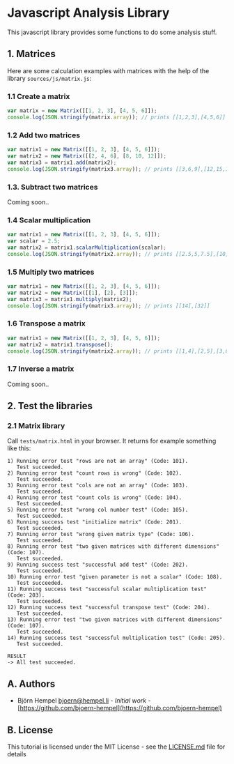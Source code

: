 # Javascript Analysis Library

This javascript library provides some functions to do some analysis stuff.

## 1. Matrices

Here are some calculation examples with matrices with the help of the library `sources/js/matrix.js`:

### 1.1 Create a matrix

```javascript
var matrix = new Matrix([[1, 2, 3], [4, 5, 6]]);
console.log(JSON.stringify(matrix.array)); // prints [[1,2,3],[4,5,6]]
```

### 1.2 Add two matrices

```javascript
var matrix1 = new Matrix([[1, 2, 3], [4, 5, 6]]);
var matrix2 = new Matrix([[2, 4, 6], [8, 10, 12]]);
var matrix3 = matrix1.add(matrix2);
console.log(JSON.stringify(matrix3.array)); // prints [[3,6,9],[12,15,18]]
```

### 1.3. Subtract two matrices

Coming soon..

### 1.4 Scalar multiplication

```javascript
var matrix1 = new Matrix([[1, 2, 3], [4, 5, 6]]);
var scalar = 2.5;
var matrix2 = matrix1.scalarMultiplication(scalar);
console.log(JSON.stringify(matrix2.array)); // prints [[2.5,5,7.5],[10,12.5,15]]
```

### 1.5 Multiply two matrices

```javascript
var matrix1 = new Matrix([[1, 2, 3], [4, 5, 6]]);
var matrix2 = new Matrix([[1], [2], [3]]);
var matrix3 = matrix1.multiply(matrix2);
console.log(JSON.stringify(matrix3.array)); // prints [[14],[32]]
```

### 1.6 Transpose a matrix

```javascript
var matrix1 = new Matrix([[1, 2, 3], [4, 5, 6]]);
var matrix2 = matrix1.transpose();
console.log(JSON.stringify(matrix2.array)); // prints [[1,4],[2,5],[3,6]]
```

### 1.7 Inverse a matrix

Coming soon..

## 2. Test the libraries

### 2.1 Matrix library

Call `tests/matrix.html` in your browser. It returns for example something like this:

```text
1) Running error test "rows are not an array" (Code: 101).
   Test succeeded.
2) Running error test "count rows is wrong" (Code: 102).
   Test succeeded.
3) Running error test "cols are not an array" (Code: 103).
   Test succeeded.
4) Running error test "count cols is wrong" (Code: 104).
   Test succeeded.
5) Running error test "wrong col number test" (Code: 105).
   Test succeeded.
6) Running success test "initialize matrix" (Code: 201).
   Test succeeded.
7) Running error test "wrong given matrix type" (Code: 106).
   Test succeeded.
8) Running error test "two given matrices with different dimensions" (Code: 107).
   Test succeeded.
9) Running success test "successful add test" (Code: 202).
   Test succeeded.
10) Running error test "given parameter is not a scalar" (Code: 108).
   Test succeeded.
11) Running success test "successful scalar multiplication test" (Code: 203).
   Test succeeded.
12) Running success test "successful transpose test" (Code: 204).
   Test succeeded.
13) Running error test "two given matrices with different dimensions" (Code: 107).
   Test succeeded.
14) Running success test "successful multiplication test" (Code: 205).
   Test succeeded.

RESULT
-> All test succeeded.
```

## A. Authors

* Björn Hempel <bjoern@hempel.li> - _Initial work_ - [https://github.com/bjoern-hempel](https://github.com/bjoern-hempel)

## B. License

This tutorial is licensed under the MIT License - see the [LICENSE.md](/LICENSE.md) file for details
